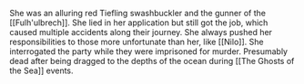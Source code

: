 She was an alluring red Tiefling swashbuckler and the gunner of the [[Fulh'ulbrech]]. She lied in her application but still got the job, which caused multiple accidents along their journey. She always pushed her responsibilities to those more unfortunate than her, like [[Nilo]]. She interrogated the party while they were imprisoned for murder. Presumably dead after being dragged to the depths of the ocean during [[The Ghosts of the Sea]] events.